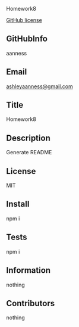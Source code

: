 
  
  Homework8
  
  [GitHub license](https://img.shields.io/badge/license-${license}-blue.svg)

  ## GitHubInfo 
  aanness

  ## Email
  ashleyaanness@gmail.com

  ## Title
  Homework8

  ## Description
  Generate README

  ## License
  MIT

  ## Install
  npm i

  ## Tests
  npm i

  ## Information
  nothing

  ## Contributors
  nothing

